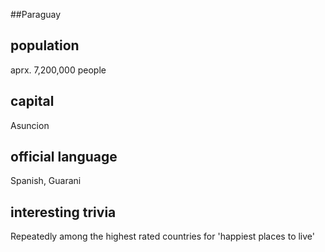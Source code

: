 ##Paraguay
## population
aprx. 7,200,000 people

## capital
Asuncion
 
## official language
Spanish, Guarani

## interesting trivia
Repeatedly among the highest rated countries for 'happiest places to live'


